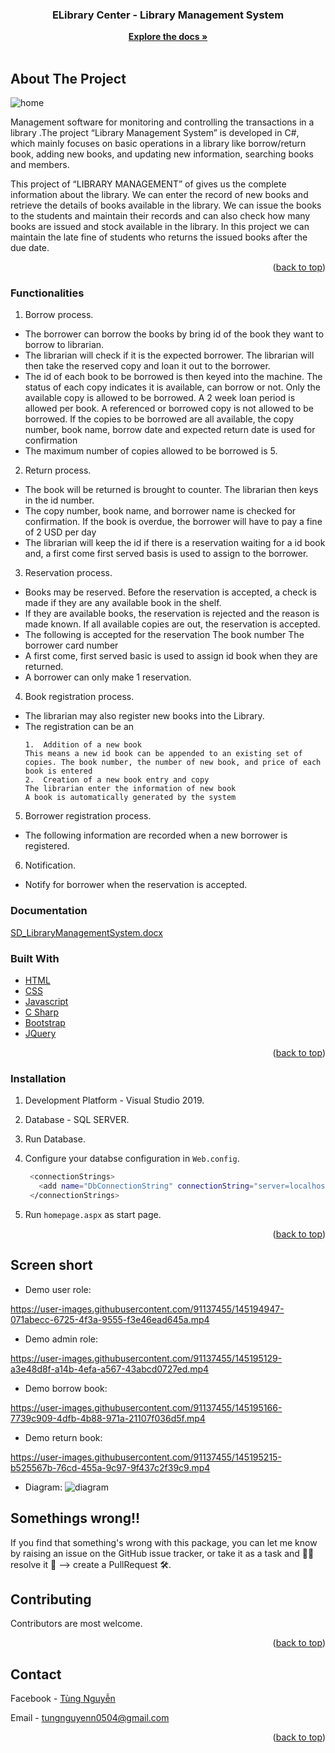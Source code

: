<div id="top"></div>

<h3 align="center">ELibrary Center - Library Management System</h3>

  <p align="center">
    <a href="https://github.com/Tungnguyen0504/ELibrary-Management-System"><strong>Explore the docs »</strong></a>
    <br />
    <br />
  </p>
</div>



<!-- ABOUT THE PROJECT -->
## About The Project <br>

![home](https://user-images.githubusercontent.com/91137455/145161627-77a95ab5-c0f1-4d83-9941-56d4e6cf9c96.jpg)


Management software for monitoring and controlling the transactions in a library .The project “Library Management System” is developed in C#, which mainly focuses on basic operations in a library like borrow/return book, adding new books, and updating new information, searching books and members.

This project of “LIBRARY MANAGEMENT” of gives us the complete information about the library. We can enter the record of new books and retrieve the details of books available in the library. We can issue the books to the students and maintain their records and can also check how many books are issued and stock available in the library. In this project we can maintain the late fine of students who returns the issued books after the due date.

<p align="right">(<a href="#top">back to top</a>)</p>

### Functionalities

1. Borrow process.
* The borrower can borrow the books by bring id of the book they want to borrow to librarian. 
* The librarian will check if it is the expected borrower. The librarian will then take the reserved copy and loan it out to the borrower.
* The id of each book to be borrowed is then keyed into the machine. The status of each copy indicates it is available, can borrow or not. Only the available copy is allowed to be borrowed. A 2 week loan period is allowed per book. A referenced or borrowed copy is not allowed to be borrowed. If the copies to be borrowed are all available, the copy number, book name, borrow date and expected return date is used for confirmation
* The maximum number of copies allowed to be borrowed is 5.
2. Return process.
* The book will be returned is brought to counter. The librarian then keys in the id number.
* The copy number, book name, and borrower name is checked for confirmation. If the book is overdue, the borrower will have to pay a fine of 2 USD per day
* The librarian will keep the id if there is a reservation waiting for a id book and, a first come first served basis is used to assign to the borrower.
3. Reservation process.
* Books may be reserved. Before the reservation is accepted, a check is made if they are any available book in the shelf.
* If they are available books, the reservation is rejected and the reason is made known. If all available copies are out, the reservation is accepted.
* The following is accepted for the reservation
  The book number
  The borrower card number
* A first come, first served basic is used to assign id book when they are returned.
* A borrower can only make 1 reservation.
4. Book registration process.
* The librarian may also register new books into the Library.
* The registration can be an
    ```
    1.	Addition of a new book
    This means a new id book can be appended to an existing set of copies. The book number, the number of new book, and price of each book is entered
    2.	Creation of a new book entry and copy
    The librarian enter the information of new book
    A book is automatically generated by the system
    ```
5. Borrower registration process.
* The following information are recorded when a new borrower is registered.
6. Notification.
* Notify for borrower when the reservation is accepted.
### Documentation
[SD_LibraryManagementSystem.docx](https://github.com/Tungnguyen0504/E-Library-Management-System/files/7673790/SD_LibraryManagementSystem.docx)


### Built With

* [HTML](https://www.w3schools.com/html/)
* [CSS](https://www.w3schools.com/css/)
* [Javascript](https://www.w3schools.com/js/)
* [C Sharp](https://docs.microsoft.com/vi-vn/dotnet/csharp/)
* [Bootstrap](https://getbootstrap.com)
* [JQuery](https://jquery.com)

<p align="right">(<a href="#top">back to top</a>)</p>


### Installation

1. Development Platform - Visual Studio 2019.
2. Database - SQL SERVER.
3. Run Database.
4. Configure your databse configuration in `Web.config`.

   ```sh
    <connectionStrings>
      <add name="DbConnectionString" connectionString="server=localhost;database=YOUR NAME DATABASE;Integrated security=true"/>
    </connectionStrings>
   ```
6. Run `homepage.aspx` as start page.

<p align="right">(<a href="#top">back to top</a>)</p>



<!-- GETTING STARTED -->
## Screen short

* Demo user role:
 

https://user-images.githubusercontent.com/91137455/145194947-071abecc-6725-4f3a-9555-f3e46ead645a.mp4

* Demo admin role:


https://user-images.githubusercontent.com/91137455/145195129-a3e48d8f-a14b-4efa-a567-43abcd0727ed.mp4

* Demo borrow book:


https://user-images.githubusercontent.com/91137455/145195166-7739c909-4dfb-4b88-971a-21107f036d5f.mp4

* Demo return book:


https://user-images.githubusercontent.com/91137455/145195215-b525567b-76cd-455a-9c97-9f437c2f39c9.mp4

* Diagram:
![diagram](https://user-images.githubusercontent.com/91137455/145210616-44d1f01e-44dd-43af-818e-3daac8062471.png)


## Somethings wrong!!

If you find that something's wrong with this package, you can let me know by raising an issue on the GitHub issue tracker, 
or take it as a task and 🧑‍💻 resolve it 💪 --> create a PullRequest 🛠.

<!-- CONTRIBUTING -->
## Contributing

Contributors are most welcome.

<p align="right">(<a href="#top">back to top</a>)</p>


<!-- CONTACT -->
## Contact

Facebook - <a href="https://www.facebook.com/chang.namay/">Tùng Nguyễn</a>

Email - <a href="tungnguyenn0504@gmail.com">tungnguyenn0504@gmail.com</a>

<p align="right">(<a href="#top">back to top</a>)</p>


<!-- MARKDOWN LINKS & IMAGES -->
<!-- https://www.markdownguide.org/basic-syntax/#reference-style-links -->
[contributors-shield]: https://img.shields.io/github/contributors/github_username/repo_name.svg?style=for-the-badge
[contributors-url]: https://github.com/github_username/repo_name/graphs/contributors
[forks-shield]: https://img.shields.io/github/forks/github_username/repo_name.svg?style=for-the-badge
[forks-url]: https://github.com/github_username/repo_name/network/members
[stars-shield]: https://img.shields.io/github/stars/github_username/repo_name.svg?style=for-the-badge
[stars-url]: https://github.com/github_username/repo_name/stargazers
[issues-shield]: https://img.shields.io/github/issues/github_username/repo_name.svg?style=for-the-badge
[issues-url]: https://github.com/github_username/repo_name/issues
[license-shield]: https://img.shields.io/github/license/github_username/repo_name.svg?style=for-the-badge
[license-url]: https://github.com/github_username/repo_name/blob/master/LICENSE.txt
[linkedin-shield]: https://img.shields.io/badge/-LinkedIn-black.svg?style=for-the-badge&logo=linkedin&colorB=555
[linkedin-url]: https://linkedin.com/in/linkedin_username

